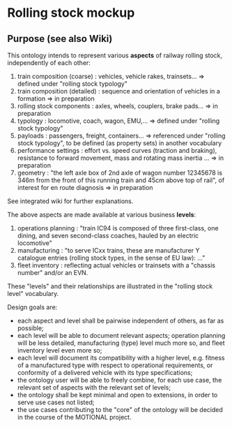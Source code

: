 # Rolling stock mockup
## Purpose (see also Wiki)
This ontology intends to represent various __aspects__ of railway rolling stock, independently of each other:
1. train composition (coarse) : vehicles, vehicle rakes, trainsets... => defined under "rolling stock typology"
2. train composition (detailed) : sequence and orientation of vehicles in a formation => in preparation
3. rolling stock components : axles, wheels, couplers, brake pads... => in preparation
4. typology : locomotive, coach, wagon, EMU,... => defined under "rolling stock typology" 
5. payloads : passengers, freight, containers... => referenced under "rolling stock typology", to be defined (as property sets) in another vocabulary
6. performance settings : effort vs. speed curves (traction and braking), resistance to forward movement, mass and rotating mass inertia ... => in preparation
7. geometry : "the left axle box of 2nd axle of wagon number 12345678 is 346m from the front of this running train and 45cm above top of rail", of interest for en route diagnosis => in preparation

See integrated wiki for further explanations.

The above aspects are made available at various business __levels__:
1. operations planning : "train IC94 is composed of three first-class, one dining, and seven second-class coaches, hauled by an electric locomotive"
2. manufacturing : "to serve ICxx trains, these are manufacturer Y catalogue entries (rolling stock types, in the sense of EU law): ..."
3. fleet inventory : reflecting actual vehicles or trainsets with a "chassis number" and/or an EVN.

These "levels" and their relationships are illustrated in the "rolling stock level" vocabulary.

Design goals are:
* each aspect and level shall be pairwise independent of others, as far as possible;
* each level will be able to document relevant aspects; operation planning will be less detailed, manufacturing (type) level much more so, and fleet inventory level even more so; 
* each level will document its compatibility with a higher level, e.g. fitness of a manufactured type with respect to operational requirements, or conformity of a delivered vehicle with its type specifications;
* the ontology user will be able to freely combine, for each use case, the relevant set of aspects with the relevant set of levels;
* the ontology shall be kept minimal and open to extensions, in order to serve use cases not listed;
* the use cases contributing to the "core" of the ontology will be decided in the course of the MOTIONAL project.
